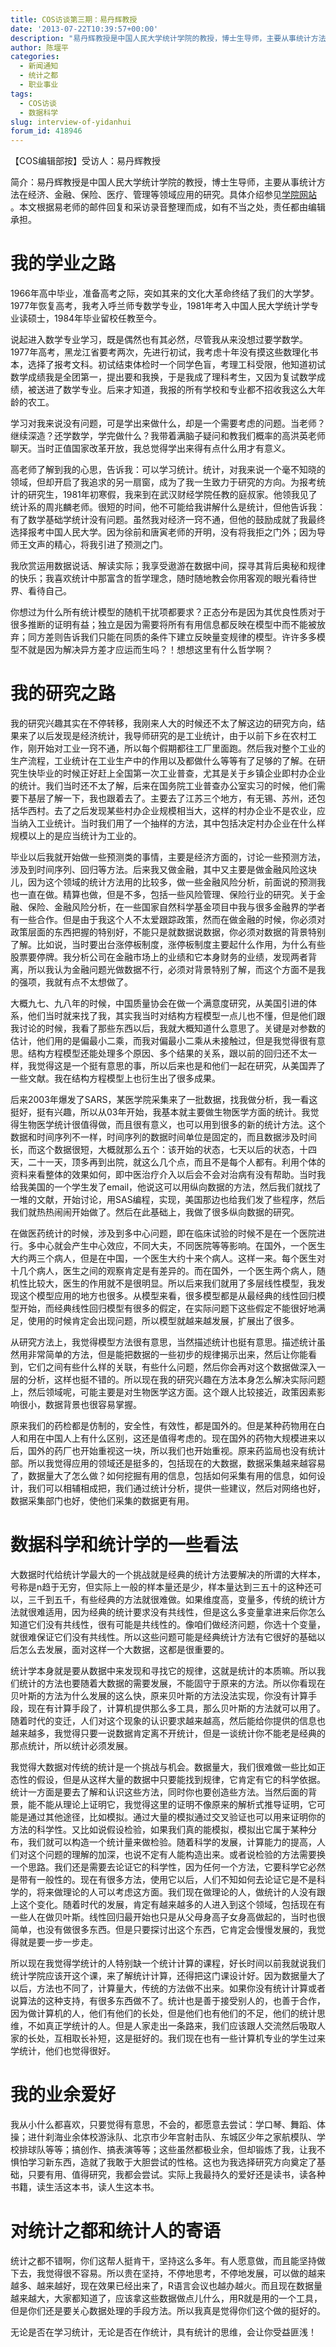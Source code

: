 ```yaml
---
title: COS访谈第三期：易丹辉教授
date: '2013-07-22T10:39:57+00:00'
description: "易丹辉教授是中国人民大学统计学院的教授，博士生导师，主要从事统计方法在经济、金融、保险、医疗、管理等领域应用的研究。"
author: 陈堰平
categories:
  - 新闻通知
  - 统计之都
  - 职业事业
tags:
  - COS访谈
  - 数据科学
slug: interview-of-yidanhui
forum_id: 418946
---
```


【COS编辑部按】受访人：易丹辉教授


简介：易丹辉教授是中国人民大学统计学院的教授，博士生导师，主要从事统计方法在经济、金融、保险、医疗、管理等领域应用的研究。具体介绍参见[学院网站](http://stat.ruc.edu.cn/a/jiaoxuetuandui/jiaoyanshi/2011/0219/129.html) 。本文根据易老师的邮件回复和采访录音整理而成，如有不当之处，责任都由编辑承担。


# 我的学业之路

1966年高中毕业，准备高考之际，突如其来的文化大革命终结了我们的大学梦。1977年恢复高考，我考入呼兰师专数学专业，1981年考入中国人民大学统计学专业读硕士，1984年毕业留校任教至今。

说起进入数学专业学习，既是偶然也有其必然，尽管我从来没想过要学数学。1977年高考，黑龙江省要考两次，先进行初试，我考虑十年没有摸这些数理化书本，选择了报考文科。初试结束体检时一个同学色盲，考理工科受限，他知道初试数学成绩我是全团第一，提出要和我换，于是我成了理科考生，又因为复试数学成绩，被送进了数学专业。后来才知道，我报的所有学校和专业都不招收我这么大年龄的农工。

学习对我来说没有问题，可是学出来做什么，却是一个需要考虑的问题。当老师？继续深造？还学数学，学完做什么？我带着满脑子疑问和教我们概率的高洪英老师聊天。当时正值国家改革开放，我总觉得学出来得有点什么用才有意义。

高老师了解到我的心思，告诉我：可以学习统计。统计，对我来说一个毫不知晓的领域，但却开启了我追求的另一扇窗，成为了我一生致力于研究的方向。为报考统计的研究生，1981年初寒假，我来到在武汉财经学院任教的庭叔家。他领我见了统计系的周兆麟老师。很短的时间，他不可能给我讲解什么是统计，但他告诉我：有了数学基础学统计没有问题。虽然我对经济一窍不通，但他的鼓励成就了我最终选择报考中国人民大学。因为徐前和唐寅老师的开明，没有将我拒之门外；因为导师王文声的精心，将我引进了预测之门。

我欣赏运用数据说话、解读实际；我享受遨游在数据中间，探寻其背后奥秘和规律的快乐；我喜欢统计中那富含的哲学理念，随时随地教会你用客观的眼光看待世界、看待自己。

你想过为什么所有统计模型的随机干扰项都要求？正态分布是因为其优良性质对于很多推断的证明有益；独立是因为需要将所有有用信息都反映在模型中而不能被放弃；同方差则告诉我们只能在同质的条件下建立反映量变规律的模型。许许多多模型不就是因为解决异方差才应运而生吗？！想想这里有什么哲学啊？



# 我的研究之路

我的研究兴趣其实在不停转移，我刚来人大的时候还不太了解这边的研究方向，结果来了以后发现是经济统计，我导师研究的是工业统计，由于以前下乡在农村工作，刚开始对工业一窍不通，所以每个假期都往工厂里面跑。然后我对整个工业的生产流程，工业统计在工业生产中的作用以及都做什么等等有了足够的了解。在研究生快毕业的时候正好赶上全国第一次工业普查，尤其是关于乡镇企业即村办企业的统计。我们当时还不太了解，后来在国务院工业普查办公室实习的时候，他们需要下基层了解一下，我也跟着去了。主要去了江苏三个地方，有无锡、苏州，还包括华西村。去了之后发现某些村办企业规模相当大，这样的村办企业不是农业，应当纳入工业统计。当时我们用了一个抽样的方法，其中包括决定村办企业在什么样规模以上的是应当统计为工业的。

毕业以后我就开始做一些预测类的事情，主要是经济方面的，讨论一些预测方法，涉及到时间序列、回归等方法。后来我又做金融，其中又主要是做金融风险这块儿，因为这个领域的统计方法用的比较多，做一些金融风险分析，前面说的预测我也一直在做。精算也做，但是不多，包括一些风险管理、保险行业的研究。关于金融、保险、金融风险分析，在一些国家自然科学基金项目中我与很多金融界的学者有一些合作。但是由于我这个人不太爱跟踪政策，然而在做金融的时候，你必须对政策层面的东西把握的特别好，不能只是就数据说数据，你必须对数据的背景特别了解。比如说，当时要出台涨停板制度，涨停板制度主要起什么作用，为什么有些股票要停牌。我分析公司在金融市场上的业绩和它本身财务的业绩，发现两者背离，所以我认为金融问题光做数据不行，必须对背景特别了解，而这个方面不是我的强项，我就有点不太想做了。

大概九七、九八年的时候，中国质量协会在做一个满意度研究，从美国引进的体系，他们当时就来找了我，其实我当时对结构方程模型一点儿也不懂，但是他们跟我讨论的时候，我看了那些东西以后，我就大概知道什么意思了。关键是对参数的估计，他们用的是偏最小二乘，而我对偏最小二乘从未接触过，但是我觉得很有意思。结构方程模型还能处理多个原因、多个结果的关系，跟以前的回归还不太一样，我觉得这是一个挺有意思的事，所以后来也是和他们一起在研究，从美国弄了一些文献。我在结构方程模型上也衍生出了很多成果。

后来2003年爆发了SARS，某医学院采集来了一批数据，找我做分析，我一看这挺好，挺有兴趣，所以从03年开始，我基本就主要做生物医学方面的统计。我觉得生物医学统计很值得做，而且很有意义，也可以用到很多的新的统计方法。这个数据和时间序列不一样，时间序列的数据时间单位是固定的，而且数据涉及时间长，而这个数据很短，大概就那么五个：该开始的状态，七天以后的状态，十四天，二十一天，顶多再到出院，就这么几个点，而且不是每个人都有。利用个体的资料来看整体的效果如何，即中医治疗介入以后会不会对治病有没有帮助。当时我给我美国的一个学生发了email，他说这可以用纵向数据的方法，然后我们就找了一堆的文献，开始讨论，用SAS编程，实现，美国那边也给我们发了些程序，然后我们就热热闹闹开始做了。然后在此基础上，我做了很多纵向数据的研究。

在做医药统计的时候，涉及到多中心问题，即在临床试验的时候不是在一个医院进行。多中心就会产生中心效应，不同大夫，不同医院等等影响。在国外，一个医生大约两三个病人，但是在中国，一个医生大约十来个病人。这样一来。每个医生对十几个病人，医生之间的观察肯定是有差异的。而在国外，一个医生两个病人，随机性比较大，医生的作用就不是很明显。所以后来我们就用了多层线性模型，我发现这个模型应用的地方也很多。从模型来看，很多模型都是从最经典的线性回归模型开始，而经典线性回归模型有很多的假定，在实际问题下这些假定不能很好地满足，使用的时候肯定会出现问题，所以模型就越来越发展，扩展出了很多。

从研究方法上，我觉得模型方法很有意思，当然描述统计也挺有意思。描述统计虽然用非常简单的方法，但是能把数据的一些初步的规律揭示出来，然后让你能看到，它们之间有些什么样的关联，有些什么问题，然后你会再对这个数据做深入一层的分析，这样也挺不错的。所以现在我的研究兴趣在方法本身怎么解决实际问题上，然后领域呢，可能主要是对生物医学这方面。这个跟人比较接近，政策因素影响很小，数据背景也很容易掌握。

原来我们的药检都是仿制的，安全性，有效性，都是国外的。但是某种药物用在白人和用在中国人上有什么区别，这还是值得考虑的。现在国外的药物大规模进来以后，国外的药厂也开始重视这一块，所以我们也开始重视。原来药监局也没有统计部。所以我觉得应用的领域还是挺多的，包括现在的大数据，数据采集越来越容易了，数据量大了怎么做？如何挖掘有用的信息，包括如何采集有用的信息，如何设计，我们可以相辅相成把，我们通过统计分析，提供一些建议，然后对网络也好，数据采集部门也好，使他们采集的数据更有用。

# 数据科学和统计学的一些看法

大数据时代给统计学最大的一个挑战就是经典的统计方法要解决的所谓的大样本，号称是n趋于无穷，但实际上一般的样本量还是少，样本量达到三五十的这种还可以，三千到五千，有些经典的方法就很难做。如果维度高，变量多，传统的统计方法就很难适用，因为经典的统计要求没有共线性，但是这么多变量拿进来后你怎么知道它们没有共线性，很有可能是共线性的。像咱们做经济问题，你选十个变量，就很难保证它们没有共线性。所以这些问题可能是经典统计方法有它很好的基础以后怎么去发展，面对这样一个大数据，这都是很重要的。

统计学本身就是要从数据中来发现和寻找它的规律，这就是统计的本质嘛。所以我们统计的方法也要随着大数据的需要发展，不能固守于原来的方法。所以你看现在贝叶斯的方法为什么发展的这么快，原来贝叶斯的方法没法实现，你没有计算手段，现在有计算手段了，计算机提供那么多工具，那么贝叶斯的方法就可以用了。随着时代的变迁，人们对这个现象的认识要求越来越高，然后能给你提供的信息也越来越多，我觉得只要一说数据肯定离不开统计，但是一谈统计你不能老是经典的那点统计，所以统计必须发展。

我觉得大数据对传统的统计是一个挑战与机会。数据量大，我们很难做一些比如正态性的假设，但是从这样大量的数据中只要能找到规律，它肯定有它的科学依据。统计一方面是要去了解和认识这些方法，同时你也要创造些方法。当然后面的背景，能不能从理论上证明它，我觉得这里的证明不像原来的解析式推导证明，它可能是通过其他途径，比如模拟。通过大量的模拟通过交叉验证也可以用来证明你的方法的科学性。又比如说假设检验，如果我们真的能模拟，模拟出它属于某种分布，我们就可以构造一个统计量来做检验。随着科学的发展，计算能力的提高，人们对这个问题的理解的加深，也说不定有人能构造出来。或者说检验的方法需要换一个思路。我们还是需要去论证它的科学性，因为任何一个方法，它要科学它必然是带有一般性的。现在有很多方法，使用它以后，人们不知如何去论证它是不是科学的，将来做理论的人可以考虑这方面。我们现在做理论的人，做统计的人没有跟上这个变化。随着时代的发展，肯定有越来越多的人进入到这个领域，包括现在有一些人在做贝叶斯。线性回归最开始也只是从父母身高子女身高做起的，当时也很简单，也没有做很多东西。但是只要探讨出这个东西，它肯定会慢慢发展的，我觉得就是要一步一步走。

所以现在我觉得学统计的人特别缺一个统计计算的课程，好长时间以前我就说我们统计学院应该开这个课，来了解统计计算，还得把这门课设计好。因为数据量大了以后，方法也不同了，计算量大，传统的方法做不出来。如果你没有统计计算或者说算法的这种支持，有很多东西做不了。统计也是善于接受别人的，也善于合作，因为做计算机的人，他们有他们的长处，但是他们也有他们的不足，他们的统计思维，不如真正学统计的人。但是人家走出一条路来，我们应该跟人交流然后吸取人家的长处，互相取长补短，这是挺好的。我们现在也有一些计算机专业的学生过来学统计，他们也觉得很好。

# 我的业余爱好

我从小什么都喜欢，只要觉得有意思，不会的，都愿意去尝试：学口琴、舞蹈、体操；进什刹海业余体校游泳队、北京市少年宫射击队、东城区少年之家航模队、学校排球队等等；搞创作、搞表演等等；这些虽然都极业余，但却锻炼了我，让我不惧怕学习新东西，造就了我敢于大胆尝试的性格。这也为我选择研究方向奠定了基础，只要有用、值得研究，我都会尝试。实际上我最持久的爱好还是读书，读各种书籍，读生活这本书，读人生这本书。

# 对统计之都和统计人的寄语

统计之都不错啊，你们这帮人挺肯干，坚持这么多年。有人愿意做，而且能坚持做下去，我觉得很不容易。所以贵在坚持，不停地思考，不停地发展，可以做的越来越多、越来越好，现在效果已经出来了，R语言会议也越办越火。而且现在数据量越来越大，大家都知道了，应该拿这些数据做点儿什么，用R就是用的一个工具，但是你们还是要关心数据处理的手段方法。所以我真是觉得你们这个做的挺好的。

无论是否在学习统计，无论是否在作统计，具有统计的思维，会让你受益匪浅！
